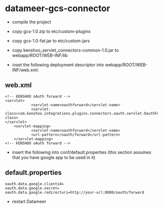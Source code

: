 datameer-gcs-connector
======================

- compile the project

- copy gcs-1.0.zip to etc/custom-plugins

- copy gcs-1.0-fat.jar to etc/custom-jars

- copy kenshoo_servlet_connectors-common-1.0.jar to webapp/ROOT/WEB-INF/lib

- inset the following deployment descriptor into webapp/ROOT/WEB-INF/web.xml:

## web.xml

	<!-- KENSHOO oAuth forward -->
	<servlet>
                <servlet-name>oauthforward</servlet-name>
                <servlet-class>com.kenshoo.integrations.plugins.connectors.oauth.servlet.OauthForwardServlet</servlet-class>
	</servlet>
        <servlet-mapping>
                <servlet-name>oauthforward</servlet-name>
                <url-pattern>/oauth/forward</url-pattern>
        </servlet-mapping>
	<!-- KENSHOO oAuth forward -->

- insert the following into conf/default.properties
   (this section assumes that you have google app to be used in it)

## default.properties

	oauth.data.google.clientid=
	oauth.data.google.secret=
	oauth.data.google.redirecturi=http://your-url:8080/oauth/forward

- restart Datameer
